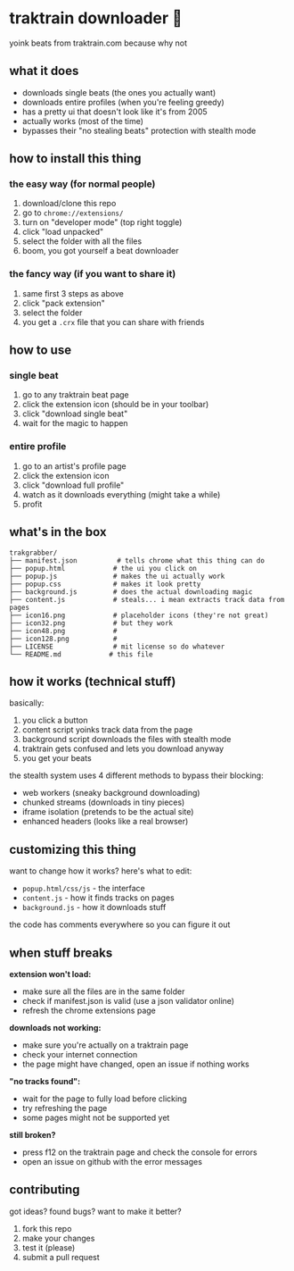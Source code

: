 # traktrain downloader 🎵

yoink beats from traktrain.com because why not

## what it does

- downloads single beats (the ones you actually want)
- downloads entire profiles (when you're feeling greedy)
- has a pretty ui that doesn't look like it's from 2005
- actually works (most of the time)
- bypasses their "no stealing beats" protection with stealth mode

## how to install this thing

### the easy way (for normal people)

1. download/clone this repo
2. go to `chrome://extensions/`
3. turn on "developer mode" (top right toggle)
4. click "load unpacked" 
5. select the folder with all the files
6. boom, you got yourself a beat downloader

### the fancy way (if you want to share it)

1. same first 3 steps as above
2. click "pack extension"
3. select the folder
4. you get a `.crx` file that you can share with friends

## how to use

### single beat
1. go to any traktrain beat page
2. click the extension icon (should be in your toolbar)
3. click "download single beat"
4. wait for the magic to happen

### entire profile  
1. go to an artist's profile page
2. click the extension icon
3. click "download full profile"
4. watch as it downloads everything (might take a while)
5. profit

## what's in the box

```
trakgrabber/
├── manifest.json          # tells chrome what this thing can do
├── popup.html            # the ui you click on
├── popup.js              # makes the ui actually work
├── popup.css             # makes it look pretty
├── background.js         # does the actual downloading magic
├── content.js            # steals... i mean extracts track data from pages
├── icon16.png            # placeholder icons (they're not great)
├── icon32.png            # but they work
├── icon48.png            # 
├── icon128.png           # 
├── LICENSE               # mit license so do whatever
└── README.md            # this file
```

## how it works (technical stuff)

basically:
1. you click a button
2. content script yoinks track data from the page
3. background script downloads the files with stealth mode
4. traktrain gets confused and lets you download anyway
5. you get your beats

the stealth system uses 4 different methods to bypass their blocking:
- web workers (sneaky background downloading)
- chunked streams (downloads in tiny pieces)  
- iframe isolation (pretends to be the actual site)
- enhanced headers (looks like a real browser)

## customizing this thing

want to change how it works? here's what to edit:

- `popup.html/css/js` - the interface
- `content.js` - how it finds tracks on pages  
- `background.js` - how it downloads stuff

the code has comments everywhere so you can figure it out

## when stuff breaks

**extension won't load:**
- make sure all the files are in the same folder
- check if manifest.json is valid (use a json validator online)
- refresh the chrome extensions page

**downloads not working:**
- make sure you're actually on a traktrain page
- check your internet connection
- the page might have changed, open an issue if nothing works

**"no tracks found":**
- wait for the page to fully load before clicking
- try refreshing the page
- some pages might not be supported yet

**still broken?**
- press f12 on the traktrain page and check the console for errors
- open an issue on github with the error messages

## contributing

got ideas? found bugs? want to make it better?

1. fork this repo
2. make your changes  
3. test it (please)
4. submit a pull request
